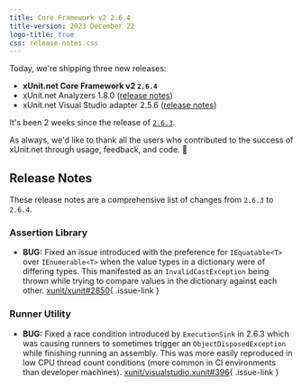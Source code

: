 ```yaml
---
title: Core Framework v2 2.6.4
title-version: 2023 December 22
logo-title: true
css: release-notes.css
---
```


Today, we're shipping three new releases:

* **xUnit.net Core Framework v2 `2.6.4`**
* xUnit.net Analyzers 1.8.0 ([release notes](/releases/analyzers/1.8.0))
* xUnit.net Visual Studio adapter 2.5.6 ([release notes](/releases/visualstudio/2.5.6))

It's been 2 weeks since the release of [`2.6.3`](/releases/v2/2.6.3).

As always, we'd like to thank all the users who contributed to the success of xUnit.net through usage, feedback, and code. 🎉

## Release Notes

These release notes are a comprehensive list of changes from `2.6.3` to `2.6.4`.

### Assertion Library

* **BUG:** Fixed an issue introduced with the preference for `IEquatable<T>` over `IEnumerable<T>` when the value types in a dictionary were of differing types. This manifested as an `InvalidCastException` being thrown while trying to compare values in the dictionary against each other. [xunit/xunit#2850](https://github.com/xunit/xunit/issues/2850){ .issue-link }

### Runner Utility

* **BUG:** Fixed a race condition introduced by `ExecutionSink` in 2.6.3 which was causing runners to sometimes trigger an `ObjectDisposedException` while finishing running an assembly. This was more easily reproduced in low CPU thread count conditions (more common in CI environments than developer machines). [xunit/visualstudio.xunit#396](https://github.com/xunit/visualstudio.xunit/issues/396){ .issue-link }

